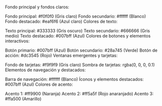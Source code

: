 Fondo principal y fondos claros:

Fondo principal: #f0f0f0 (Gris claro)
Fondo secundario: #ffffff (Blanco)
Fondo destacado: #eaf6f6 (Azul claro)
Colores de texto:

Texto principal: #333333 (Gris oscuro)
Texto secundario: #666666 (Gris medio)
Texto destacado: #007bff (Azul)
Colores de botones y elementos interactivos:

Botón primario: #007bff (Azul)
Botón secundario: #28a745 (Verde)
Botón de acción: #dc3545 (Rojo)
Ventanas emergentes y tarjetas:

Fondo de tarjetas: #f9f9f9 (Gris claro)
Sombra de tarjetas: rgba(0, 0, 0, 0.1)
Elementos de navegación y destacados:

Barra de navegación: #ffffff (Blanco)
Íconos y elementos destacados: #007bff (Azul)
Colores de acento:

Acento 1: #ff9900 (Naranja)
Acento 2: #ff5a5f (Rojo anaranjado)
Acento 3: #ffa500 (Amarillo)